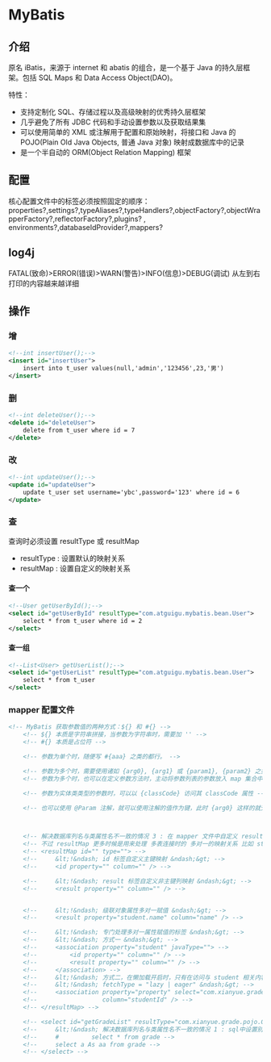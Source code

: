 # MyBatis

## 介绍
原名 iBatis，来源于 internet 和 abatis 的组合，是一个基于 Java 的持久层框架。包括 SQL Maps 和 Data Access Object(DAO)。

特性：
- 支持定制化 SQL、存储过程以及高级映射的优秀持久层框架
- 几乎避免了所有 JDBC 代码和手动设置参数以及获取结果集
- 可以使用简单的 XML 或注解用于配置和原始映射，将接口和 Java 的 POJO(Plain Old Java Objects, 普通 Java 对象) 映射成数据库中的记录
- 是一个半自动的 ORM(Object Relation Mapping) 框架


## 配置

核心配置文件中的标签必须按照固定的顺序：
properties?,settings?,typeAliases?,typeHandlers?,objectFactory?,objectWrapperFactory?,reflectorFactory?,plugins? ,
environments?,databaseIdProvider?,mappers?

## log4j

FATAL(致命)>ERROR(错误)>WARN(警告)>INFO(信息)>DEBUG(调试)
从左到右打印的内容越来越详细

## 操作

### 增
```xml
<!--int insertUser();-->
<insert id="insertUser">
    insert into t_user values(null,'admin','123456',23,'男')
</insert>
```

### 删
```xml
<!--int deleteUser();-->
<delete id="deleteUser">
    delete from t_user where id = 7
</delete>
```

### 改
```xml
<!--int updateUser();-->
<update id="updateUser">
    update t_user set username='ybc',password='123' where id = 6
</update>
```

### 查
查询时必须设置 resultType 或 resultMap
- resultType : 设置默认的映射关系
- resultMap : 设置自定义的映射关系

#### 查一个
```xml
<!--User getUserById();-->
<select id="getUserById" resultType="com.atguigu.mybatis.bean.User">
    select * from t_user where id = 2
</select>
```

#### 查一组
```xml
<!--List<User> getUserList();-->
<select id="getUserList" resultType="com.atguigu.mybatis.bean.User">
    select * from t_user
</select>
```


### mapper 配置文件
```xml
<!-- MyBatis 获取参数值的两种方式：${} 和 #{} -->
    <!-- ${} 本质是字符串拼接，当参数为字符串时，需要加 '' -->
    <!-- #{} 本质是占位符 -->

    <!-- 参数为单个时，随便写 #{aaa} 之类的都行。 -->

    <!-- 参数为多个时，需要使用诸如 {arg0}, {arg1} 或 {param1}, {param2} 之类为值 -->
    <!-- 参数为多个时，也可以在定义参数方法时，主动将参数列表的参数放入 map 集合中，就可以通过 {username} 这样的方式进行访问 -->

    <!-- 参数为实体类类型的参数时，可以以 {classCode} 访问其 classCode 属性 -->

    <!-- 也可以使用 @Param 注解，就可以使用注解的值作为键，此时 {arg0} 这样的就无法使用了，@Param 注解的默认值就是 {arg0} 这样的 -->



    <!-- 解决数据库列名与类属性名不一致的情况 3 : 在 mapper 文件中自定义 resultMap 映射 -->
    <!-- 不过 resultMap 更多时候是用来处理 多表连接时的 多对一的映射关系 比如 studentId 和 Student -->
    <!-- <resultMap id="" type=""> -->
    <!--     &lt;!&ndash; id 标签自定义主键映射 &ndash;&gt; -->
    <!--     <id property="" column="" /> -->

    <!--     &lt;!&ndash; result 标签自定义非主键列映射 &ndash;&gt; -->
    <!--     <result property="" column="" /> -->


    <!--     &lt;!&ndash; 级联对象属性多对一赋值 &ndash;&gt; -->
    <!--     <result property="student.name" column="name" /> -->

    <!--     &lt;!&ndash; 专门处理多对一属性赋值的标签 &ndash;&gt; -->
    <!--     &lt;!&ndash; 方式一 &ndash;&gt; -->
    <!--     <association property="student" javaType=""> -->
    <!--         <id property="" column="" /> -->
    <!--         <result property="" column="" /> -->
    <!--     </association> -->
    <!--     &lt;!&ndash; 方式二，在懒加载开启时，只有在访问与 student 相关内容时才会执行。可以通过 fetchType 的值来控制是否懒加载 &ndash;&gt; -->
    <!--     &lt;!&ndash; fetchType = "lazy | eager" &ndash;&gt; -->
    <!--     <association property="property" select="com.xianyue.grade.mapper.StudentMapper.getStudentById" -->
    <!--                  column="studentId" /> -->
    <!-- </resultMap> -->

    <!-- <select id="getGradeList" resultType="com.xianyue.grade.pojo.Grade"> -->
    <!--     &lt;!&ndash; 解决数据库列名与类属性名不一致的情况 1 : sql中设置别名 &ndash;&gt; -->
    <!--     #         select * from grade -->
    <!--     select a As aa from grade -->
    <!-- </select> -->
```